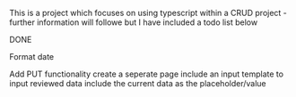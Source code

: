 This is a project which focuses on using typescript within a CRUD project - further information will followe but I have included a todo list below


DONE
<!-- Add DELETE functionality
        need to include the object id to the response object - to allow correct identifiation for the entry to be deleted -->

Format date

Add PUT functionality
        create a seperate page
            include an input template to input reviewed data
            include the current data as the placeholder/value